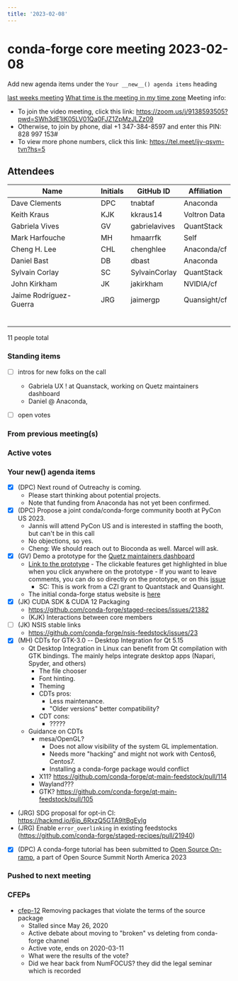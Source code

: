 ```yaml
---
title: '2023-02-08'
---
```

# conda-forge core meeting 2023-02-08

Add new agenda items under the `Your __new__() agenda items` heading

[last weeks meeting](https://hackmd.io/nXasZFJ6QE-hxh1x_6kpIg?edit)
[What time is the meeting in my time zone](https://arewemeetingyet.com/UTC/2020-08-26/17:00/w/Conda-forge%20dev%20meeting#eyJ1cmwiOiJodHRwczovL2hhY2ttZC5pby9wUk15dFVKV1FmU3NJM2xvMGlqQzJRP2VkaXQifQ==)
Meeting info: 
* To join the video meeting, click this link: https://zoom.us/j/9138593505?pwd=SWh3dE1IK05LV01Qa0FJZ1ZpMzJLZz09
* Otherwise, to join by phone, dial +1 347-384-8597 and enter this PIN: 828 997 153#
* To view more phone numbers, click this link: https://tel.meet/ijv-qsvm-tvn?hs=5

## Attendees

| Name                    | Initials | GitHub ID        | Affiliation                 |
| ----------------------- | -------- | ---------------  | --------------------------- |
| Dave Clements           | DPC      | tnabtaf          | Anaconda                    |
| Keith Kraus             | KJK      | kkraus14         | Voltron Data                |
| Gabriela Vives          | GV       | gabrielavives    | QuantStack                  |
| Mark Harfouche          | MH       | hmaarrfk         | Self                        |
| Cheng H. Lee            | CHL      | chenghlee        | Anaconda/cf                 |
| Daniel Bast             | DB       | dbast            | Anaconda                    |
| Sylvain Corlay          | SC       | SylvainCorlay    | QuantStack                  |
| John Kirkham            | JK       | jakirkham        | NVIDIA/cf                   |
| Jaime Rodríguez-Guerra  | JRG      | jaimergp         | Quansight/cf                |
|                         |          |                  |                             |
|                         |          |                  |                             |
|                         |          |                  |                             |
|                         |          |                  |                             |
|                         |          |                  |                             |
|                         |          |                  |                             |

11 people total


### Standing items

* [ ] intros for new folks on the call
    * Gabriela UX ! at Quanstack, working on Quetz maintainers dashboard
    * Daniel @ Anaconda, 

* [ ] open votes

### From previous meeting(s)

### Active votes

### Your __new__() agenda items

- [x] (DPC) Next round of Outreachy is coming.
    - Please start thinking about potential projects.
    - Note that funding from Anaconda has not yet been confirmed.
- [x] (DPC) Propose a joint conda/conda-forge community booth at PyCon US 2023.
    - Jannis will attend PyCon US and is interested in staffing the booth, but can't be in this call 
    - No objections, so yes.
    - Cheng: We should reach out to Bioconda as well. Marcel will ask.
- [x] (GV) Demo a prototype for the [Quetz maintainers dashboard](https://github.com/Quansight-Labs/czi-conda-forge-mgmt/issues/14)
    - [Link to the prototype](https://www.figma.com/proto/OyJAi7Xjl1J4Zo0OsMVBV4/Migration-status?node-id=484%3A8779&scaling=min-zoom&page-id=484%3A8748&starting-point-node-id=484%3A8779)
            - The clickable features get highlighted in blue when you click anywhere on the prototype
            - If you want to leave comments, you can do so directly on the prototype, or on this [issue](https://github.com/Quansight-Labs/czi-conda-forge-mgmt/issues/14)
        - SC: This is work from a CZI grant to Quantstack and Quansight.
    - The initial conda-forge status website is [here](https://conda-forge.org/status/)
- [x] (JK) CUDA SDK & CUDA 12 Packaging
    - https://github.com/conda-forge/staged-recipes/issues/21382
    - (KJK) Interactions between core members
- [ ] (JK) NSIS stable links
    - https://github.com/conda-forge/nsis-feedstock/issues/23
- [x] (MH) CDTs for GTK-3.0 -- Desktop Integration for Qt 5.15
    - Qt Desktop Integration in Linux can benefit from Qt compilation with GTK bindings. The mainly helps integrate desktop apps (Napari, Spyder, and others)
        - The file chooser
        - Font hinting.
        - Theming
        - CDTs pros:
            - Less maintenance.
            - "Older versions" better compatibility?
        - CDT cons:
            - ?????
    - Guidance on CDTs
        - mesa/OpenGL?
            - Does not allow visibility of the system GL implementation.
            - Needs more "hacking" and might not work with Centos6, Centos7.
            - Installing a conda-forge package would conflict 
        - X11? https://github.com/conda-forge/qt-main-feedstock/pull/114
        - Wayland???
        - GTK? https://github.com/conda-forge/qt-main-feedstock/pull/105
- (JRG) SDG proposal for opt-in CI: https://hackmd.io/6jp_6RxzQ5GTA9ltBgEylg
- (JRG) Enable `error_overlinking` in existing feedstocks (https://github.com/conda-forge/staged-recipes/pull/21940)
- [x] (DPC) A conda-forge tutorial has been submitted to [Open Source On-ramp](https://events.linuxfoundation.org/open-source-summit-north-america/about/os-on-ramp/), a part of Open Source Summit North America 2023

### Pushed to next meeting

### CFEPs

* [cfep-12](https://github.com/conda-forge/cfep/pull/23) Removing packages that violate the terms of the source package
    * Stalled since May 26, 2020
    * Active debate about moving to "broken" vs deleting from conda-forge channel
    * Active vote, ends on 2020-03-11
    * What were the results of the vote?
    * Did we hear back from NumFOCUS? they did the legal seminar which is recorded
